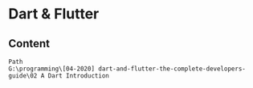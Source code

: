 # Dart & Flutter

## Content
    Path
    G:\programming\[04-2020] dart-and-flutter-the-complete-developers-guide\02 A Dart Introduction
    